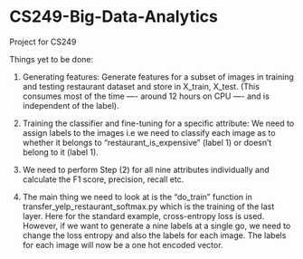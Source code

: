 # CS249-Big-Data-Analytics
Project for CS249

Things yet to be done:
1. Generating features: Generate features for a subset of images in training and testing restaurant dataset and store in X_train, X_test. (This consumes most of the time —- around 12 hours on CPU —- and is independent of the label).

2. Training the classifier and fine-tuning for a specific attribute: We need to assign labels to the images i.e we need to classify each image as to whether it belongs to “restaurant_is_expensive” (label 1) or doesn’t belong to it (label 1). 

3. We need to perform Step (2) for all nine attributes individually and calculate the F1 score, precision, recall etc.

4. The main thing we need to look at is the “do_train” function in transfer_yelp_restaurant_softmax.py which is the training of the last layer. Here for the standard example, cross-entropy loss is used. However, if we want to generate a nine labels at a single go, we need to change the loss entropy and also the labels for each image. The labels for each image will now be a one hot encoded vector.


